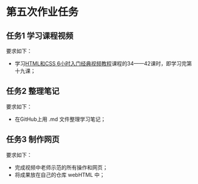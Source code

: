 # 第五次作业任务

## 任务1 学习课程视频

要求如下：
- 学习[HTML和CSS 6小时入门经典视频教程](http://edu.51cto.com/course/course_id-3116.html)课程的34——42课时，即学习完第十九课；

## 任务2 整理笔记

要求如下：
- 在GitHub上用 .md 文件整理学习笔记；

## 任务3 制作网页

要求如下：
- 完成视频中老师示范的所有操作和网页；
- 将成果放在自己的仓库 webHTML 中；